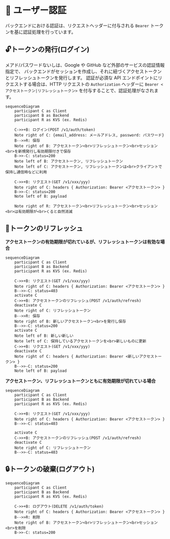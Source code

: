 # 🙂 ユーザー認証
バックエンドにおける認証は、リクエストヘッダーに付与される `Bearer` トークンを基に認証処理を行っています。

## 🔓トークンの発行(ログイン)
メアド/パスワードないしは、Google や GitHub など外部のサービスの認証情報指定で、 バックエンドがセッションを作成し、それに紐づくアクセストークンとリフレッシュトークンを発行します。
認証が必須な API エンドポイントにリクエストする場合は、HTTP リクエストの `Authorization` ヘッダーに `Bearer <アクセストークン|リフレッシュトークン>` を付与することで、認証処理がなされます。

```mermaid
sequenceDiagram
    participant C as Client
    participant B as Backend
    participant R as KVS (ex. Redis)

    C->>+B: ログイン(POST /v1/auth/token)
    Note right of C: {email_address: メールアドレス, password: パスワード}
    B-->>R: 保存
    Note right of B: アクセストークン<br>リフレッシュトークン<br>セッション<br>を新規発行し有効期限付きで保存
    B->>-C: status=200
    Note left of B: アクセストークン, リフレッシュトークン
    Note left of C: アクセストークン, リフレッシュトークンは<br>クライアントで保持し通信時などに利用
    
    C->>+B: リクエスト(GET /v1/xxx/yyy)
    Note right of C: headers { Authorization: Bearer <アクセストークン> }
    B->>-C: status=200
    Note left of B: payload

    Note right of R: アクセストークン<br>リフレッシュトークン<br>セッション<br>は有効期限が<br>くると自然消滅
```

## 🔐トークンのリフレッシュ

**アクセストークンの有効期限が切れているが、リフレッシュトークンは有効な場合**

```mermaid
sequenceDiagram
    participant C as Client
    participant B as Backend
    participant R as KVS (ex. Redis)

    C->>+B: リクエスト(GET /v1/xxx/yyy)
    Note right of C: headers { Authorization: Bearer <アクセストークン> }
    B-->>-C: status=403
    activate C
    C->>+B: アクセストークンのリフレッシュ(POST /v1/auth/refresh)
    deactivate C
    Note right of C: リフレッシュトークン
    B-->>R: 保存
    Note right of B: 新しいアクセストークン<br>を発行し保存
    B-->>-C: status=200
    activate C
    Note left of B: 新しい新しい
    Note left of C: 保持しているアクセストークンを<br>新しいものに更新
    C->>+B: リクエスト(GET /v1/xxx/yyy)
    deactivate C
    Note right of C: headers { Authorization: Bearer <新しいアクセストークン> }
    B-->>-C: status=200
    Note left of B: payload
```

**アクセストークン、リフレッシュトークンともに有効期限が切れている場合**

```mermaid
sequenceDiagram
    participant C as Client
    participant B as Backend
    participant R as KVS (ex. Redis)
    
    C->>+B: リクエスト(GET /v1/xxx/yyy)
    Note right of C: headers { Authorization: Bearer <アクセストークン> }
    B-->>-C: status=403
    
    activate C
    C->>+B: アクセストークンのリフレッシュ(POST /v1/auth/refresh)
    deactivate C
    Note right of C: リフレッシュトークン
    B-->>-C: status=403
```

## 🔒トークンの破棄(ログアウト)

```mermaid
sequenceDiagram
    participant C as Client
    participant B as Backend
    participant R as KVS (ex. Redis)

    C->>+B: ログアウト(DELETE /v1/auth/token)
    Note right of C: headers { Authorization: Bearer <アクセストークン> }
    B-->>R: 削除
    Note right of B: アクセストークン<br>リフレッシュトークン<br>セッション<br>を削除
    B->>-C: status=200
```
